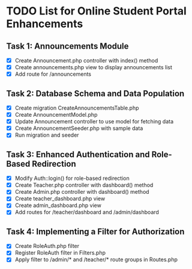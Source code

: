 # TODO List for Online Student Portal Enhancements

## Task 1: Announcements Module
- [x] Create Announcement.php controller with index() method
- [x] Create announcements.php view to display announcements list
- [x] Add route for /announcements

## Task 2: Database Schema and Data Population
- [x] Create migration CreateAnnouncementsTable.php
- [x] Create AnnouncementModel.php
- [x] Update Announcement controller to use model for fetching data
- [x] Create AnnouncementSeeder.php with sample data
- [x] Run migration and seeder

## Task 3: Enhanced Authentication and Role-Based Redirection
- [x] Modify Auth::login() for role-based redirection
- [x] Create Teacher.php controller with dashboard() method
- [x] Create Admin.php controller with dashboard() method
- [x] Create teacher_dashboard.php view
- [x] Create admin_dashboard.php view
- [x] Add routes for /teacher/dashboard and /admin/dashboard

## Task 4: Implementing a Filter for Authorization
- [x] Create RoleAuth.php filter
- [x] Register RoleAuth filter in Filters.php
- [x] Apply filter to /admin/* and /teacher/* route groups in Routes.php
